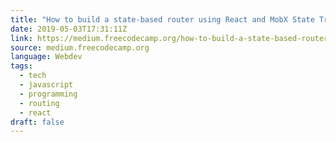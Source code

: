 ```yaml
---
title: "How to build a state-based router using React and MobX State Tree"
date: 2019-05-03T17:31:11Z
link: https://medium.freecodecamp.org/how-to-build-a-state-based-router-using-react-and-mobx-state-tree-e91b2b8e8d79?source=rss----336d898217ee---4
source: medium.freecodecamp.org
language: Webdev
tags:
  - tech
  - javascript
  - programming
  - routing
  - react
draft: false
---
```

